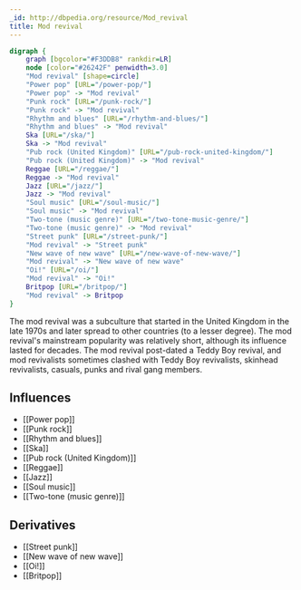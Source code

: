 ```yaml
---
_id: http://dbpedia.org/resource/Mod_revival
title: Mod revival
---
```


```dot
digraph {
	graph [bgcolor="#F3DDB8" rankdir=LR]
	node [color="#26242F" penwidth=3.0]
	"Mod revival" [shape=circle]
	"Power pop" [URL="/power-pop/"]
	"Power pop" -> "Mod revival"
	"Punk rock" [URL="/punk-rock/"]
	"Punk rock" -> "Mod revival"
	"Rhythm and blues" [URL="/rhythm-and-blues/"]
	"Rhythm and blues" -> "Mod revival"
	Ska [URL="/ska/"]
	Ska -> "Mod revival"
	"Pub rock (United Kingdom)" [URL="/pub-rock-united-kingdom/"]
	"Pub rock (United Kingdom)" -> "Mod revival"
	Reggae [URL="/reggae/"]
	Reggae -> "Mod revival"
	Jazz [URL="/jazz/"]
	Jazz -> "Mod revival"
	"Soul music" [URL="/soul-music/"]
	"Soul music" -> "Mod revival"
	"Two-tone (music genre)" [URL="/two-tone-music-genre/"]
	"Two-tone (music genre)" -> "Mod revival"
	"Street punk" [URL="/street-punk/"]
	"Mod revival" -> "Street punk"
	"New wave of new wave" [URL="/new-wave-of-new-wave/"]
	"Mod revival" -> "New wave of new wave"
	"Oi!" [URL="/oi/"]
	"Mod revival" -> "Oi!"
	Britpop [URL="/britpop/"]
	"Mod revival" -> Britpop
}
```

The mod revival was a subculture that started in the United Kingdom in the late 1970s and later spread to other countries (to a lesser degree). The mod revival's mainstream popularity was relatively short, although its influence lasted for decades. The mod revival post-dated a Teddy Boy revival, and mod revivalists sometimes clashed with Teddy Boy revivalists, skinhead revivalists, casuals, punks and rival gang members.

## Influences

- [[Power pop]]
- [[Punk rock]]
- [[Rhythm and blues]]
- [[Ska]]
- [[Pub rock (United Kingdom)]]
- [[Reggae]]
- [[Jazz]]
- [[Soul music]]
- [[Two-tone (music genre)]]

## Derivatives

- [[Street punk]]
- [[New wave of new wave]]
- [[Oi!]]
- [[Britpop]]

